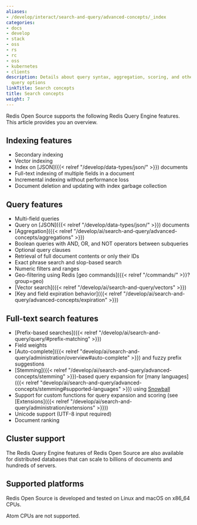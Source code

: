 ```yaml
---
aliases:
- /develop/interact/search-and-query/advanced-concepts/_index
categories:
- docs
- develop
- stack
- oss
- rs
- rc
- oss
- kubernetes
- clients
description: Details about query syntax, aggregation, scoring, and other search and
  query options
linkTitle: Search concepts
title: Search concepts
weight: 7
---
```


Redis Open Source supports the following Redis Query Engine features. This article provides you an overview.

## Indexing features

* Secondary indexing
* Vector indexing
* Index on [JSON]({{< relref "/develop/data-types/json/" >}}) documents
* Full-text indexing of multiple fields in a document
* Incremental indexing without performance loss
* Document deletion and updating with index garbage collection


## Query features

* Multi-field queries
* Query on [JSON]({{< relref "/develop/data-types/json/" >}}) documents
* [Aggregation]({{< relref "/develop/ai/search-and-query/advanced-concepts/aggregations" >}})
* Boolean queries with AND, OR, and NOT operators between subqueries
* Optional query clauses
* Retrieval of full document contents or only their IDs
* Exact phrase search and slop-based search
* Numeric filters and ranges
* Geo-filtering using Redis [geo commands]({{< relref "/commands/" >}}?group=geo)
* [Vector search]({{< relref "/develop/ai/search-and-query/vectors" >}})
* [Key and field expiration behavior]({{< relref "/develop/ai/search-and-query/advanced-concepts/expiration" >}})


## Full-text search features

* [Prefix-based searches]({{< relref "/develop/ai/search-and-query/query/#prefix-matching" >}})
* Field weights
* [Auto-complete]({{< relref "develop/ai/search-and-query/administration/overview#auto-complete" >}}) and fuzzy prefix suggestions
* [Stemming]({{< relref "/develop/ai/search-and-query/advanced-concepts/stemming" >}})-based query expansion for [many languages]({{< relref "develop/ai/search-and-query/advanced-concepts/stemming#supported-languages" >}}) using [Snowball](http://snowballstem.org/)
* Support for custom functions for query expansion and scoring (see [Extensions]({{< relref "/develop/ai/search-and-query/administration/extensions" >}}))
* Unicode support (UTF-8 input required)
* Document ranking

## Cluster support

The Redis Query Engine features of Redis Open Source are also available for distributed databases that can scale to billions of documents and hundreds of servers.

## Supported platforms
Redis Open Source is developed and tested on Linux and macOS on x86_64 CPUs.

Atom CPUs are not supported.

<br/>